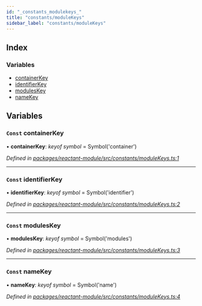```yaml
---
id: "_constants_modulekeys_"
title: "constants/moduleKeys"
sidebar_label: "constants/moduleKeys"
---
```


## Index

### Variables

* [containerKey](_constants_modulekeys_.md#const-containerkey)
* [identifierKey](_constants_modulekeys_.md#const-identifierkey)
* [modulesKey](_constants_modulekeys_.md#const-moduleskey)
* [nameKey](_constants_modulekeys_.md#const-namekey)

## Variables

### `Const` containerKey

• **containerKey**: *keyof symbol* = Symbol('container')

*Defined in [packages/reactant-module/src/constants/moduleKeys.ts:1](https://github.com/unadlib/reactant/blob/5a9891fd/packages/reactant-module/src/constants/moduleKeys.ts#L1)*

___

### `Const` identifierKey

• **identifierKey**: *keyof symbol* = Symbol('identifier')

*Defined in [packages/reactant-module/src/constants/moduleKeys.ts:2](https://github.com/unadlib/reactant/blob/5a9891fd/packages/reactant-module/src/constants/moduleKeys.ts#L2)*

___

### `Const` modulesKey

• **modulesKey**: *keyof symbol* = Symbol('modules')

*Defined in [packages/reactant-module/src/constants/moduleKeys.ts:3](https://github.com/unadlib/reactant/blob/5a9891fd/packages/reactant-module/src/constants/moduleKeys.ts#L3)*

___

### `Const` nameKey

• **nameKey**: *keyof symbol* = Symbol('name')

*Defined in [packages/reactant-module/src/constants/moduleKeys.ts:4](https://github.com/unadlib/reactant/blob/5a9891fd/packages/reactant-module/src/constants/moduleKeys.ts#L4)*
